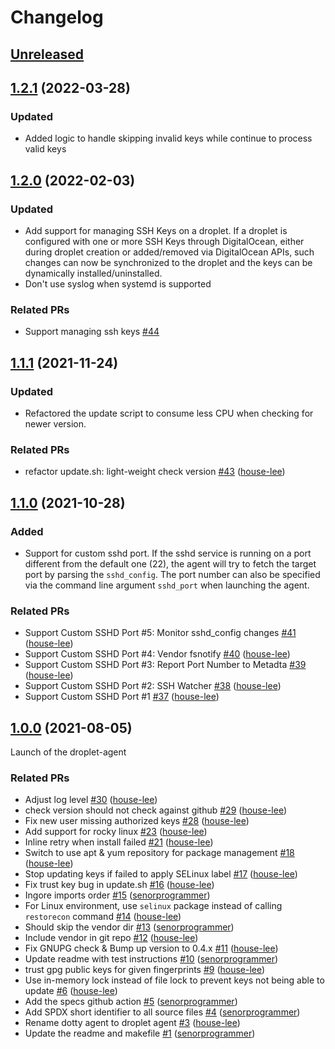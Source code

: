 # Changelog

## [Unreleased](https://github.com/digitalocean/droplet-agent/tree/HEAD)

## [1.2.1](https://github.com/digitalocean/droplet-agent/tree/1.2.1) (2022-03-28)
### Updated
- Added logic to handle skipping invalid keys while continue to process valid keys


## [1.2.0](https://github.com/digitalocean/droplet-agent/tree/1.2.0) (2022-02-03)
### Updated
- Add support for managing SSH Keys on a droplet. If a droplet is configured with one or more SSH Keys through 
DigitalOcean, either during droplet creation or added/removed via DigitalOcean APIs, such changes can now be 
synchronized to the droplet and the keys can be dynamically installed/uninstalled.
- Don't use syslog when systemd is supported 

### Related PRs
- Support managing ssh keys [\#44](https://github.com/digitalocean/droplet-agent/pull/44)

## [1.1.1](https://github.com/digitalocean/droplet-agent/tree/1.1.1) (2021-11-24)
### Updated
- Refactored the update script to consume less CPU when checking for newer version.

### Related PRs
- refactor update.sh: light-weight check version [\#43](https://github.com/digitalocean/droplet-agent/pull/43) ([house-lee](https://github.com/house-lee))

## [1.1.0](https://github.com/digitalocean/droplet-agent/tree/1.1.0) (2021-10-28)
### Added
- Support for custom sshd port. If the sshd service is running on a port different from the default one (22), the agent 
will try to fetch the target port by parsing the `sshd_config`. The port number can also be specified via the 
command line argument `sshd_port` when launching the agent. 

### Related PRs
- Support Custom SSHD Port #5: Monitor sshd_config changes [\#41](https://github.com/digitalocean/droplet-agent/pull/41) ([house-lee](https://github.com/house-lee))
- Support Custom SSHD Port \#4: Vendor fsnotify [\#40](https://github.com/digitalocean/droplet-agent/pull/40) ([house-lee](https://github.com/house-lee))
- Support Custom SSHD Port \#3: Report Port Number to Metadta [\#39](https://github.com/digitalocean/droplet-agent/pull/39) ([house-lee](https://github.com/house-lee))
- Support Custom SSHD Port \#2: SSH Watcher [\#38](https://github.com/digitalocean/droplet-agent/pull/38) ([house-lee](https://github.com/house-lee))
- Support Custom SSHD Port \#1 [\#37](https://github.com/digitalocean/droplet-agent/pull/37) ([house-lee](https://github.com/house-lee))

## [1.0.0](https://github.com/digitalocean/droplet-agent/tree/1.0.0) (2021-08-05)
Launch of the droplet-agent

### Related PRs
- Adjust log level [\#30](https://github.com/digitalocean/droplet-agent/pull/30) ([house-lee](https://github.com/house-lee))
- check version should not check against github [\#29](https://github.com/digitalocean/droplet-agent/pull/29) ([house-lee](https://github.com/house-lee))
- Fix new user missing authorized keys [\#28](https://github.com/digitalocean/droplet-agent/pull/28) ([house-lee](https://github.com/house-lee))
- Add support for rocky linux [\#23](https://github.com/digitalocean/droplet-agent/pull/23) ([house-lee](https://github.com/house-lee))
- Inline retry when install failed [\#21](https://github.com/digitalocean/droplet-agent/pull/21) ([house-lee](https://github.com/house-lee))
- Switch to use apt & yum repository for package management [\#18](https://github.com/digitalocean/droplet-agent/pull/18) ([house-lee](https://github.com/house-lee))
- Stop updating keys if failed to apply SELinux label [\#17](https://github.com/digitalocean/droplet-agent/pull/17) ([house-lee](https://github.com/house-lee))
- Fix trust key bug in update.sh [\#16](https://github.com/digitalocean/droplet-agent/pull/16) ([house-lee](https://github.com/house-lee))
- Ingore imports order [\#15](https://github.com/digitalocean/droplet-agent/pull/15) ([senorprogrammer](https://github.com/senorprogrammer))
- For Linux environment, use `selinux` package instead of calling `restorecon` command [\#14](https://github.com/digitalocean/droplet-agent/pull/14) ([house-lee](https://github.com/house-lee))
- Should skip the vendor dir [\#13](https://github.com/digitalocean/droplet-agent/pull/13) ([senorprogrammer](https://github.com/senorprogrammer))
- Include vendor in git repo [\#12](https://github.com/digitalocean/droplet-agent/pull/12) ([house-lee](https://github.com/house-lee))
- Fix GNUPG check & Bump up version to 0.4.x [\#11](https://github.com/digitalocean/droplet-agent/pull/11) ([house-lee](https://github.com/house-lee))
- Update readme with test instructions [\#10](https://github.com/digitalocean/droplet-agent/pull/10) ([senorprogrammer](https://github.com/senorprogrammer))
- trust gpg public keys for given fingerprints [\#9](https://github.com/digitalocean/droplet-agent/pull/9) ([house-lee](https://github.com/house-lee))
- Use in-memory lock instead of file lock to prevent keys not being able to update [\#6](https://github.com/digitalocean/droplet-agent/pull/6) ([house-lee](https://github.com/house-lee))
- Add the specs github action [\#5](https://github.com/digitalocean/droplet-agent/pull/5) ([senorprogrammer](https://github.com/senorprogrammer))
- Add SPDX short identifier to all source files [\#4](https://github.com/digitalocean/droplet-agent/pull/4) ([senorprogrammer](https://github.com/senorprogrammer))
- Rename dotty agent to droplet agent [\#3](https://github.com/digitalocean/droplet-agent/pull/3) ([house-lee](https://github.com/house-lee))
- Update the readme and makefile [\#1](https://github.com/digitalocean/droplet-agent/pull/1) ([senorprogrammer](https://github.com/senorprogrammer))
